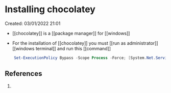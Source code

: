 # Installing chocolatey 
Created: 03/01/2022 21:01 

* [[chocolatey]] is a [[package manager]] for [[windows]] 

* For the installation of [[chocolatey]] you must [[run as administrator]] [[windows terminal]] and run this [[command]] 

```powershell  
	Set-ExecutionPolicy Bypass -Scope Process -Force; [System.Net.ServicePointManager]::SecurityProtocol = [System.Net.ServicePointManager]::SecurityProtocol -bor 3072; iex ((New-Object System.Net.WebClient).DownloadString('https://community.chocolatey.org/install.ps1')) 
```


## References 
1. 